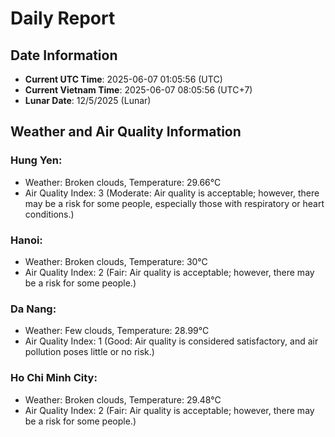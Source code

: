 # Daily Report
## Date Information
- **Current UTC Time**: 2025-06-07 01:05:56 (UTC)
- **Current Vietnam Time**: 2025-06-07 08:05:56 (UTC+7)
- **Lunar Date**: 12/5/2025 (Lunar)

## Weather and Air Quality Information

### Hung Yen:
- Weather: Broken clouds, Temperature: 29.66°C
- Air Quality Index: 3 (Moderate: Air quality is acceptable; however, there may be a risk for some people, especially those with respiratory or heart conditions.)

### Hanoi:
- Weather: Broken clouds, Temperature: 30°C
- Air Quality Index: 2 (Fair: Air quality is acceptable; however, there may be a risk for some people.)

### Da Nang:
- Weather: Few clouds, Temperature: 28.99°C
- Air Quality Index: 1 (Good: Air quality is considered satisfactory, and air pollution poses little or no risk.)

### Ho Chi Minh City:
- Weather: Broken clouds, Temperature: 29.48°C
- Air Quality Index: 2 (Fair: Air quality is acceptable; however, there may be a risk for some people.)
